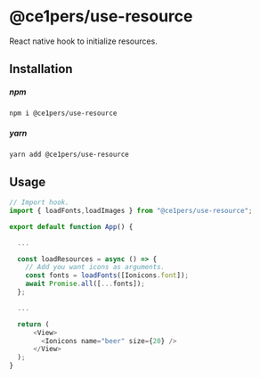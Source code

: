 # @ce1pers/use-resource

React native hook to initialize resources.

## Installation

##### npm

`npm i @ce1pers/use-resource`

##### yarn

`yarn add @ce1pers/use-resource`

## Usage

```javascript
// Import hook.
import { loadFonts,loadImages } from "@ce1pers/use-resource";

export default function App() {

  ...

  const loadResources = async () => {
    // Add you want icons as arguments.
    const fonts = loadFonts([Ionicons.font]);
    await Promise.all([...fonts]);
  };

  ...

  return (
      <View>
        <Ionicons name="beer" size={20} />
      </View>
  );
}

```
